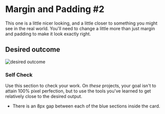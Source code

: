 # Margin and Padding #2

This one is a little nicer looking, and a little closer to something you might see in the real world. You'll need to change a little more than just margin and padding to make it look exactly right.

## Desired outcome
![desired outcome](./desired-outcome.png)

### Self Check
Use this section to check your work. On _these_ projects, your goal isn't to attain 100% pixel perfection, but to use the tools you've learned to get relatively close to the desired output.

<!-- - There is 8px between the edge of the card and its content (the blue sections). -->
- There is an 8px gap between each of the blue sections inside the card.
<!-- - The title of the card uses a 16px font. -->
<!-- - There are 8px between the title text and the edge of the title section. -->
<!-- - The content section has 16px space on the top and bottom, and 8px on either side. -->
<!-- - Everything inside the `.button-container` section is centered, and there is 8px padding. -->
<!-- - The Big Button is centered on its own line. -->
<!-- - The Big Button has 24px space on the sides, and 8px on top and bottom. -->
